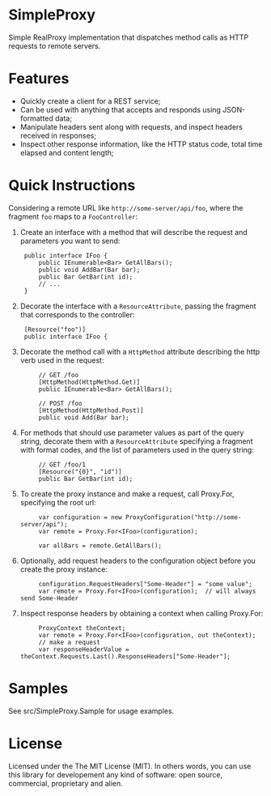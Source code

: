 SimpleProxy
======
Simple RealProxy implementation that dispatches method calls as HTTP requests to remote servers.

Features
======
- Quickly create a client for a REST service;
- Can be used with anything that accepts and responds using JSON-formatted data;
- Manipulate headers sent along with requests, and inspect headers received in responses;
- Inspect other response information, like the HTTP status code, total time elapsed and content length;

Quick Instructions
======
Considering a remote URL like `http://some-server/api/foo`, where the fragment `foo` maps to a `FooController`:

1. Create an interface with a method that will describe the request and parameters you want to send:

        public interface IFoo {
            public IEnumerable<Bar> GetAllBars();
            public void AddBar(Bar bar);
            public Bar GetBar(int id);
            // ...
        }
    
2. Decorate the interface with a `ResourceAttribute`, passing the fragment that corresponds to the controller:

        [Resource("foo")]
        public interface IFoo {

3. Decorate the method call with a `HttpMethod` attribute describing the http verb used in the request:

            // GET /foo
            [HttpMethod(HttpMethod.Get)]
            public IEnumerable<Bar> GetAllBars();

            // POST /foo
            [HttpMethod(HttpMethod.Post)]
            public void Add(Bar bar);

4. For methods that should use parameter values as part of the query string, decorate them with a `ResourceAttribute` specifying a fragment with format codes, and the list of parameters used in the query string:

            // GET /foo/1
            [Resource("{0}", "id")]
            public Bar GetBar(int id);

5. To create the proxy instance and make a request, call Proxy.For<T>, specifying the root url:

            var configuration = new ProxyConfiguration("http://some-server/api");
            var remote = Proxy.For<IFoo>(configuration);

            var allBars = remote.GetAllBars();

6. Optionally, add request headers to the configuration object before you create the proxy instance:

            configuration.RequestHeaders["Some-Header"] = "some value";
            var remote = Proxy.For<IFoo>(configuration);  // will always send Some-Header
            
7. Inspect response headers by obtaining a context when calling Proxy.For<T>:

            ProxyContext theContext;
            var remote = Proxy.For<IFoo>(configuration, out theContext);
            // make a request
            var responseHeaderValue = theContext.Requests.Last().ResponseHeaders["Some-Header"];


Samples
======
See src/SimpleProxy.Sample for usage examples.

License
======
Licensed under the The MIT License (MIT).
In others words, you can use this library for developement any kind of software: open source, commercial, proprietary and alien.

